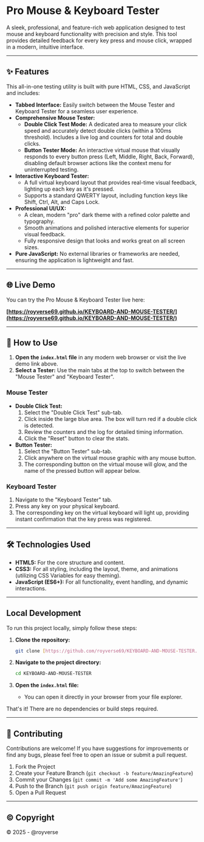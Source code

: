 # Pro Mouse & Keyboard Tester

A sleek, professional, and feature-rich web application designed to test mouse and keyboard functionality with precision and style. This tool provides detailed feedback for every key press and mouse click, wrapped in a modern, intuitive interface.

---

## ✨ Features

This all-in-one testing utility is built with pure HTML, CSS, and JavaScript and includes:

* **Tabbed Interface:** Easily switch between the Mouse Tester and Keyboard Tester for a seamless user experience.
* **Comprehensive Mouse Tester:**
    * **Double Click Test Mode:** A dedicated area to measure your click speed and accurately detect double clicks (within a 100ms threshold). Includes a live log and counters for total and double clicks.
    * **Button Tester Mode:** An interactive virtual mouse that visually responds to every button press (Left, Middle, Right, Back, Forward), disabling default browser actions like the context menu for uninterrupted testing.
* **Interactive Keyboard Tester:**
    * A full virtual keyboard layout that provides real-time visual feedback, lighting up each key as it's pressed.
    * Supports a standard QWERTY layout, including function keys like Shift, Ctrl, Alt, and Caps Lock.
* **Professional UI/UX:**
    * A clean, modern "pro" dark theme with a refined color palette and typography.
    * Smooth animations and polished interactive elements for superior visual feedback.
    * Fully responsive design that looks and works great on all screen sizes.
* **Pure JavaScript:** No external libraries or frameworks are needed, ensuring the application is lightweight and fast.

---

## 🌐 Live Demo

You can try the Pro Mouse & Keyboard Tester live here:

**[https://royverse69.github.io/KEYBOARD-AND-MOUSE-TESTER/](https://royverse69.github.io/KEYBOARD-AND-MOUSE-TESTER/)**

---

## 🚀 How to Use

1.  **Open the `index.html` file** in any modern web browser or visit the live demo link above.
2.  **Select a Tester:** Use the main tabs at the top to switch between the "Mouse Tester" and "Keyboard Tester".

### Mouse Tester
* **Double Click Test:**
    1.  Select the "Double Click Test" sub-tab.
    2.  Click inside the large blue area. The box will turn red if a double click is detected.
    3.  Review the counters and the log for detailed timing information.
    4.  Click the "Reset" button to clear the stats.
* **Button Tester:**
    1.  Select the "Button Tester" sub-tab.
    2.  Click anywhere on the virtual mouse graphic with any mouse button.
    3.  The corresponding button on the virtual mouse will glow, and the name of the pressed button will appear below.

### Keyboard Tester
1.  Navigate to the "Keyboard Tester" tab.
2.  Press any key on your physical keyboard.
3.  The corresponding key on the virtual keyboard will light up, providing instant confirmation that the key press was registered.

---

## 🛠️ Technologies Used

* **HTML5:** For the core structure and content.
* **CSS3:** For all styling, including the layout, theme, and animations (utilizing CSS Variables for easy theming).
* **JavaScript (ES6+):** For all functionality, event handling, and dynamic interactions.

---

## Local Development

To run this project locally, simply follow these steps:

1.  **Clone the repository:**
    ```bash
    git clone [https://github.com/royverse69/KEYBOARD-AND-MOUSE-TESTER.git](https://github.com/royverse69/KEYBOARD-AND-MOUSE-TESTER.git)
    ```

2.  **Navigate to the project directory:**
    ```bash
    cd KEYBOARD-AND-MOUSE-TESTER
    ```

3.  **Open the `index.html` file:**
    * You can open it directly in your browser from your file explorer.

That's it! There are no dependencies or build steps required.

---

## 🤝 Contributing

Contributions are welcome! If you have suggestions for improvements or find any bugs, please feel free to open an issue or submit a pull request.

1.  Fork the Project
2.  Create your Feature Branch (`git checkout -b feature/AmazingFeature`)
3.  Commit your Changes (`git commit -m 'Add some AmazingFeature'`)
4.  Push to the Branch (`git push origin feature/AmazingFeature`)
5.  Open a Pull Request

---

## © Copyright

&copy; 2025 - @royverse
